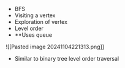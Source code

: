- BFS
- Visiting a vertex
- Exploration of vertex
- Level order
- **Uses queue

![[Pasted image 20241104221313.png]]
- Similar to binary tree level order traversal
